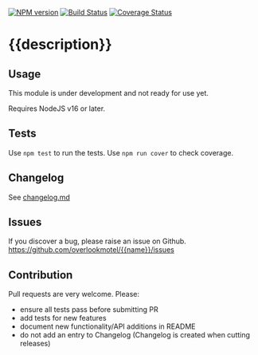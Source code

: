 [![NPM version](https://img.shields.io/npm/v/{{name}}.svg)](https://www.npmjs.com/package/{{name}})
[![Build Status](https://img.shields.io/github/actions/workflow/status/overlookmotel/{{name}}/test.yml?branch=master)](https://github.com/overlookmotel/{{name}}/actions)
[![Coverage Status](https://img.shields.io/coveralls/overlookmotel/{{name}}/master.svg)](https://coveralls.io/r/overlookmotel/{{name}})

# {{description}}

## Usage

This module is under development and not ready for use yet.

Requires NodeJS v16 or later.

## Tests

Use `npm test` to run the tests. Use `npm run cover` to check coverage.

## Changelog

See [changelog.md](https://github.com/overlookmotel/{{name}}/blob/master/changelog.md)

## Issues

If you discover a bug, please raise an issue on Github. https://github.com/overlookmotel/{{name}}/issues

## Contribution

Pull requests are very welcome. Please:

* ensure all tests pass before submitting PR
* add tests for new features
* document new functionality/API additions in README
* do not add an entry to Changelog (Changelog is created when cutting releases)
